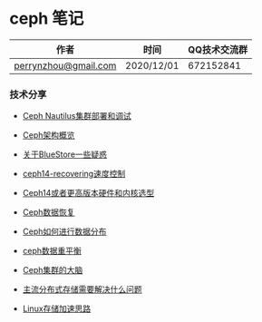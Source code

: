 #  ceph 笔记

| 作者 | 时间 |QQ技术交流群 |
| ------ | ------ |------ |
| perrynzhou@gmail.com |2020/12/01 |672152841 |


### 技术分享
- [Ceph Nautilus集群部署和调试](./document/md/Ceph-Nautilus集群部署和调试.md)
- [Ceph架构概览](./document/md/Ceph架构概览.md)
- [关于BlueStore一些疑惑](./document/md/关于BlueStore一些疑惑.md)
- [ceph14-recovering速度控制](./document/md/ceph14-recovering速度控制.md)
- [Ceph14或者更高版本硬件和内核选型](./document/md/Ceph14或者更高版本硬件和内核选型.md)
- [Ceph数据恢复](./document/md/Ceph数据恢复.md)
- [Ceph如何进行数据分布](./document/md/读书笔记-Ceph如何进行数据分布.md)

- [ceph数据重平衡](./document/md/ceph数据重平衡.md)
- [Ceph集群的大脑](./document/md/读书笔记-Ceph集群的大脑.md)
- [主流分布式存储需要解决什么问题](./document/md/主流分布式存储需要解决什么问题.md)
- [Linux存储加速思路](./document/md/Linux存储加速思路.md)






